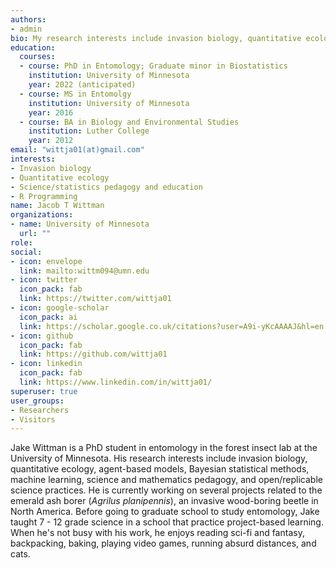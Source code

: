```yaml
---
authors:
- admin
bio: My research interests include invasion biology, quantitative ecology, pedagogy, education, and reproducible and open science practices.
education:
  courses:
  - course: PhD in Entomology; Graduate minor in Biostatistics
    institution: University of Minnesota
    year: 2022 (anticipated)
  - course: MS in Entomolgy
    institution: University of Minnesota
    year: 2016
  - course: BA in Biology and Environmental Studies
    institution: Luther College
    year: 2012
email: "wittja01(at)gmail.com"
interests:
- Invasion biology
- Quantitative ecology
- Science/statistics pedagogy and education
- R Programming
name: Jacob T Wittman
organizations:
- name: University of Minnesota
  url: ""
role:
social:
- icon: envelope
  link: mailto:wittm094@umn.edu
- icon: twitter
  icon_pack: fab
  link: https://twitter.com/wittja01
- icon: google-scholar
  icon_pack: ai
  link: https://scholar.google.co.uk/citations?user=A9i-yKcAAAAJ&hl=en
- icon: github
  icon_pack: fab
  link: https://github.com/wittja01
- icon: linkedin
  icon_pack: fab
  link: https://www.linkedin.com/in/wittja01/
superuser: true
user_groups:
- Researchers
- Visitors
---
```


Jake Wittman is a PhD student in entomology in the forest insect lab at the University of Minnesota. His research interests include invasion biology, quantitative ecology, agent-based models, Bayesian statistical methods, machine learning, science and mathematics pedagogy, and open/replicable science practices. He is currently working on several projects related to the emerald ash borer (*Agrilus planipennis*), an invasive wood-boring beetle in North America. Before going to graduate school to study entomology, Jake taught 7 - 12 grade science in a school that practice project-based learning. When he's not busy with his work, he enjoys reading sci-fi and fantasy, backpacking, baking, playing video games, running absurd distances, and cats. 


